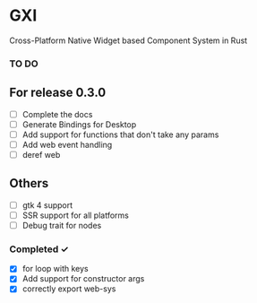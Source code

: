# GXI

Cross-Platform Native Widget based Component System in Rust

### TO DO

## For release 0.3.0

- [ ] Complete the docs
- [ ] Generate Bindings for Desktop
- [ ] Add support for functions that don't take any params
- [ ] Add web event handling
- [ ] deref web

## Others

- [ ] gtk 4 support
- [ ] SSR support for all platforms
- [ ] Debug trait for nodes

### Completed ✓

- [X] for loop with keys
- [X] Add support for constructor args
- [X] correctly export web-sys